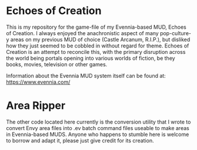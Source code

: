 # Echoes of Creation

This is my repository for the game-file of my Evennia-based MUD, Echoes of
Creation. I always enjoyed the anachronistic aspect of many pop-culture-y areas
on my previous MUD of choice (Castle Arcanum, R.I.P.), but disliked how they
just seemed to be cobbled in without regard for theme. Echoes of Creation is
an attempt to reconcile this, with the primary disruption across the world
being portals opening into various worlds of fiction, be they books, movies,
television or other games.

Information about the Evennia MUD system itself can be found at: 
https://www.evennia.com/

# Area Ripper

The other code located here currently is the conversion utility that I wrote
to convert Envy area files into .ev batch command files useable to make
areas in Evennia-based MUDS. Anyone who happens to stumble here is welcome
to borrow and adapt it, please just give credit for its creation.

